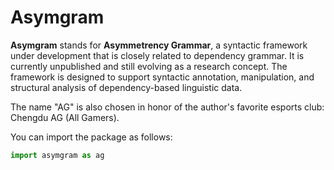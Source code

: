 # Asymgram

**Asymgram** stands for **Asymmetrency Grammar**, a syntactic framework under development that is closely related to dependency grammar. It is currently unpublished and still evolving as a research concept. The framework is designed to support syntactic annotation, manipulation, and structural analysis of dependency-based linguistic data.

The name "AG" is also chosen in honor of the author's favorite esports club: Chengdu AG (All Gamers).

You can import the package as follows:

```python
import asymgram as ag
